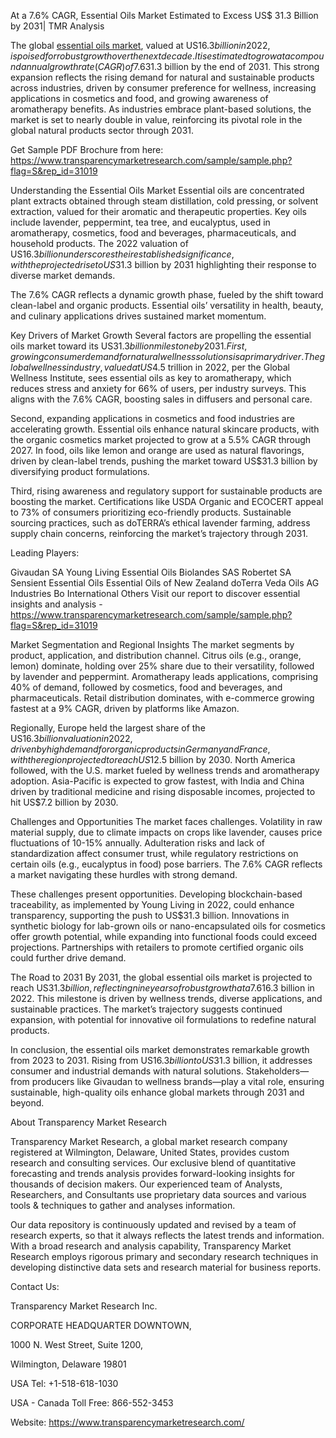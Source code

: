 At a 7.6% CAGR, Essential Oils Market Estimated to Excess US$ 31.3 Billion by 2031| TMR Analysis

The global [essential oils market](https://www.transparencymarketresearch.com/essential-oil-market.html), valued at US$16.3 billion in 2022, is poised for robust growth over the next decade. It is estimated to grow at a compound annual growth rate (CAGR) of 7.6% from 2023 to 2031, reaching US$31.3 billion by the end of 2031. This strong expansion reflects the rising demand for natural and sustainable products across industries, driven by consumer preference for wellness, increasing applications in cosmetics and food, and growing awareness of aromatherapy benefits. As industries embrace plant-based solutions, the market is set to nearly double in value, reinforcing its pivotal role in the global natural products sector through 2031.

Get Sample PDF Brochure from here: https://www.transparencymarketresearch.com/sample/sample.php?flag=S&rep_id=31019

Understanding the Essential Oils Market
Essential oils are concentrated plant extracts obtained through steam distillation, cold pressing, or solvent extraction, valued for their aromatic and therapeutic properties. Key oils include lavender, peppermint, tea tree, and eucalyptus, used in aromatherapy, cosmetics, food and beverages, pharmaceuticals, and household products. The 2022 valuation of US$16.3 billion underscores their established significance, with the projected rise to US$31.3 billion by 2031 highlighting their response to diverse market demands.

The 7.6% CAGR reflects a dynamic growth phase, fueled by the shift toward clean-label and organic products. Essential oils’ versatility in health, beauty, and culinary applications drives sustained market momentum.

Key Drivers of Market Growth
Several factors are propelling the essential oils market toward its US$31.3 billion milestone by 2031. First, growing consumer demand for natural wellness solutions is a primary driver. The global wellness industry, valued at US$4.5 trillion in 2022, per the Global Wellness Institute, sees essential oils as key to aromatherapy, which reduces stress and anxiety for 66% of users, per industry surveys. This aligns with the 7.6% CAGR, boosting sales in diffusers and personal care.

Second, expanding applications in cosmetics and food industries are accelerating growth. Essential oils enhance natural skincare products, with the organic cosmetics market projected to grow at a 5.5% CAGR through 2027. In food, oils like lemon and orange are used as natural flavorings, driven by clean-label trends, pushing the market toward US$31.3 billion by diversifying product formulations.

Third, rising awareness and regulatory support for sustainable products are boosting the market. Certifications like USDA Organic and ECOCERT appeal to 73% of consumers prioritizing eco-friendly products. Sustainable sourcing practices, such as doTERRA’s ethical lavender farming, address supply chain concerns, reinforcing the market’s trajectory through 2031.

Leading Players:

Givaudan SA
Young Living Essential Oils
Biolandes SAS
Robertet SA
Sensient Essential Oils
Essential Oils of New Zealand
doTerra
Veda Oils
AG Industries
Bo International
Others
Visit our report to discover essential insights and analysis - https://www.transparencymarketresearch.com/sample/sample.php?flag=S&rep_id=31019

Market Segmentation and Regional Insights
The market segments by product, application, and distribution channel. Citrus oils (e.g., orange, lemon) dominate, holding over 25% share due to their versatility, followed by lavender and peppermint. Aromatherapy leads applications, comprising 40% of demand, followed by cosmetics, food and beverages, and pharmaceuticals. Retail distribution dominates, with e-commerce growing fastest at a 9% CAGR, driven by platforms like Amazon.

Regionally, Europe held the largest share of the US$16.3 billion valuation in 2022, driven by high demand for organic products in Germany and France, with the region projected to reach US$12.5 billion by 2030. North America followed, with the U.S. market fueled by wellness trends and aromatherapy adoption. Asia-Pacific is expected to grow fastest, with India and China driven by traditional medicine and rising disposable incomes, projected to hit US$7.2 billion by 2030.

Challenges and Opportunities
The market faces challenges. Volatility in raw material supply, due to climate impacts on crops like lavender, causes price fluctuations of 10-15% annually. Adulteration risks and lack of standardization affect consumer trust, while regulatory restrictions on certain oils (e.g., eucalyptus in food) pose barriers. The 7.6% CAGR reflects a market navigating these hurdles with strong demand.

These challenges present opportunities. Developing blockchain-based traceability, as implemented by Young Living in 2022, could enhance transparency, supporting the push to US$31.3 billion. Innovations in synthetic biology for lab-grown oils or nano-encapsulated oils for cosmetics offer growth potential, while expanding into functional foods could exceed projections. Partnerships with retailers to promote certified organic oils could further drive demand.

The Road to 2031
By 2031, the global essential oils market is projected to reach US$31.3 billion, reflecting nine years of robust growth at a 7.6% CAGR from US$16.3 billion in 2022. This milestone is driven by wellness trends, diverse applications, and sustainable practices. The market’s trajectory suggests continued expansion, with potential for innovative oil formulations to redefine natural products.

In conclusion, the essential oils market demonstrates remarkable growth from 2023 to 2031. Rising from US$16.3 billion to US$31.3 billion, it addresses consumer and industrial demands with natural solutions. Stakeholders—from producers like Givaudan to wellness brands—play a vital role, ensuring sustainable, high-quality oils enhance global markets through 2031 and beyond.

About Transparency Market Research

Transparency Market Research, a global market research company registered at Wilmington, Delaware, United States, provides custom research and consulting services. Our exclusive blend of quantitative forecasting and trends analysis provides forward-looking insights for thousands of decision makers. Our experienced team of Analysts, Researchers, and Consultants use proprietary data sources and various tools & techniques to gather and analyses information.

Our data repository is continuously updated and revised by a team of research experts, so that it always reflects the latest trends and information. With a broad research and analysis capability, Transparency Market Research employs rigorous primary and secondary research techniques in developing distinctive data sets and research material for business reports.

Contact Us:

Transparency Market Research Inc.

CORPORATE HEADQUARTER DOWNTOWN,

1000 N. West Street, Suite 1200,

Wilmington, Delaware 19801

USA Tel: +1-518-618-1030

USA - Canada Toll Free: 866-552-3453

Website: https://www.transparencymarketresearch.com/
